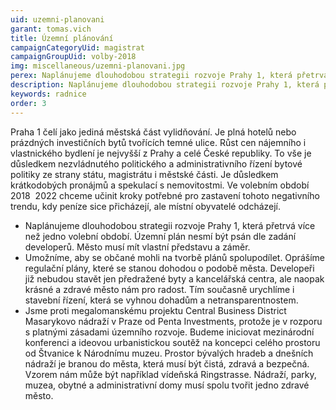 ```yaml
---
uid: uzemni-planovani
garant: tomas.vich
title: Územní plánování
campaignCategoryUid: magistrat
campaignGroupUid: volby-2018
img: miscellaneous/uzemni-planovani.jpg
perex: Naplánujeme dlouhodobou strategii rozvoje Prahy 1, která přetrvá více než jedno volební období.  Umožníme, aby se občané mohli na tvorbě plánů spolupodílet.  Krásné a zdravé město nám pro radost. Urychlíme stavební řízení, která se vyhnou dohadům a netransparentnostem. Jsme proti megalomanskému projektu Central Business District Masarykovo nádraží v Praze od Penta Investments. Budeme iniciovat mezinárodní konferenci a ideovou urbanistickou soutěž na koncepci celého prostoru od Štvanice k Národnímu muzeu.
description: Naplánujeme dlouhodobou strategii rozvoje Prahy 1, která přetrvá více než jedno volební období.  Umožníme, aby se občané mohli na tvorbě plánů spolupodílet.  Krásné a zdravé město nám pro radost. Urychlíme stavební řízení, která se vyhnou dohadům a netransparentnostem. Jsme proti megalomanskému projektu Central Business District Masarykovo nádraží v Praze od Penta Investments. Budeme iniciovat mezinárodní konferenci a ideovou urbanistickou soutěž na koncepci celého prostoru od Štvanice k Národnímu muzeu.
keywords: radnice
order: 3
---
```


Praha 1 čelí jako jediná městská část vylidňování. Je plná hotelů nebo prázdných investičních bytů tvořících temné ulice. Růst cen nájemního i vlastnického bydlení je nejvyšší z Prahy a celé České republiky. To vše je důsledkem nezvládnutého politického a administrativního řízení bytové politiky ze strany státu, magistrátu i městské části. Je důsledkem krátkodobých pronájmů a spekulací s nemovitostmi. Ve volebním období 2018 ­ 2022 chceme učinit kroky potřebné pro zastavení tohoto negativního trendu, kdy peníze sice přicházejí, ale místní obyvatelé odcházejí.

- Naplánujeme dlouhodobou strategii rozvoje Prahy 1, která přetrvá více než jedno volební období. Územní plán nesmí být psán dle zadání developerů. Město musí mít vlastní představu a záměr.
- Umožníme, aby se občané mohli na tvorbě plánů spolupodílet. Oprášíme regulační plány, které se stanou dohodou o podobě města. Developeři již nebudou stavět jen předražené byty a kancelářská centra, ale naopak krásné a zdravé město nám pro radost. Tím současně urychlíme i stavební řízení, která se vyhnou dohadům a netransparentnostem.
- Jsme proti megalomanskému projektu Central Business District Masarykovo nádraží v Praze od Penta Investments, protože je v rozporu s platnými zásadami územního rozvoje. Budeme iniciovat mezinárodní konferenci a ideovou urbanistickou soutěž na koncepci celého prostoru od Štvanice k Národnímu muzeu. Prostor bývalých hradeb a dnešních nádraží je branou do města, která musí být čistá, zdravá a bezpečná. Vzorem nám může být například vídeňská Ringstrasse. Nádraží, parky, muzea, obytné a administrativní domy musí spolu tvořit jedno zdravé město.

